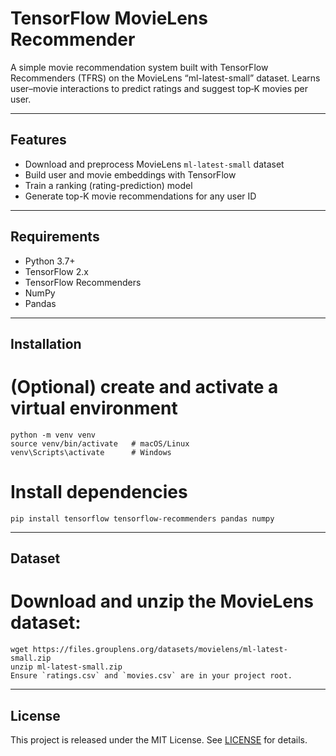 # TensorFlow MovieLens Recommender

A simple movie recommendation system built with TensorFlow Recommenders (TFRS) on the MovieLens “ml-latest-small” dataset. Learns user–movie interactions to predict ratings and suggest top‐K movies per user.

---

## Features

- Download and preprocess MovieLens `ml-latest-small` dataset  
- Build user and movie embeddings with TensorFlow  
- Train a ranking (rating-prediction) model  
- Generate top-K movie recommendations for any user ID  

---

## Requirements

- Python 3.7+  
- TensorFlow 2.x  
- TensorFlow Recommenders  
- NumPy  
- Pandas  

---

## Installation
# (Optional) create and activate a virtual environment
    python -m venv venv
    source venv/bin/activate   # macOS/Linux
    venv\Scripts\activate      # Windows

# Install dependencies
    pip install tensorflow tensorflow-recommenders pandas numpy

---

## Dataset
# Download and unzip the MovieLens dataset:
    wget https://files.grouplens.org/datasets/movielens/ml-latest-small.zip
    unzip ml-latest-small.zip
    Ensure `ratings.csv` and `movies.csv` are in your project root.

---

## License

This project is released under the MIT License. See [LICENSE](LICENSE) for details.

